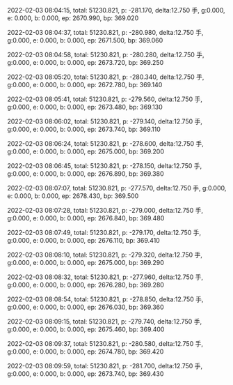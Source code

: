 2022-02-03 08:04:15, total: 51230.821, p: -281.170, delta:12.750 手, g:0.000, e: 0.000, b: 0.000, ep: 2670.990, bp: 369.020

2022-02-03 08:04:37, total: 51230.821, p: -280.980, delta:12.750 手, g:0.000, e: 0.000, b: 0.000, ep: 2671.500, bp: 369.060

2022-02-03 08:04:58, total: 51230.821, p: -280.280, delta:12.750 手, g:0.000, e: 0.000, b: 0.000, ep: 2673.720, bp: 369.250

2022-02-03 08:05:20, total: 51230.821, p: -280.340, delta:12.750 手, g:0.000, e: 0.000, b: 0.000, ep: 2672.780, bp: 369.140

2022-02-03 08:05:41, total: 51230.821, p: -279.560, delta:12.750 手, g:0.000, e: 0.000, b: 0.000, ep: 2673.480, bp: 369.130

2022-02-03 08:06:02, total: 51230.821, p: -279.140, delta:12.750 手, g:0.000, e: 0.000, b: 0.000, ep: 2673.740, bp: 369.110

2022-02-03 08:06:24, total: 51230.821, p: -278.600, delta:12.750 手, g:0.000, e: 0.000, b: 0.000, ep: 2675.000, bp: 369.200

2022-02-03 08:06:45, total: 51230.821, p: -278.150, delta:12.750 手, g:0.000, e: 0.000, b: 0.000, ep: 2676.890, bp: 369.380

2022-02-03 08:07:07, total: 51230.821, p: -277.570, delta:12.750 手, g:0.000, e: 0.000, b: 0.000, ep: 2678.430, bp: 369.500

2022-02-03 08:07:28, total: 51230.821, p: -279.000, delta:12.750 手, g:0.000, e: 0.000, b: 0.000, ep: 2676.840, bp: 369.480

2022-02-03 08:07:49, total: 51230.821, p: -279.170, delta:12.750 手, g:0.000, e: 0.000, b: 0.000, ep: 2676.110, bp: 369.410

2022-02-03 08:08:10, total: 51230.821, p: -279.320, delta:12.750 手, g:0.000, e: 0.000, b: 0.000, ep: 2675.000, bp: 369.290

2022-02-03 08:08:32, total: 51230.821, p: -277.960, delta:12.750 手, g:0.000, e: 0.000, b: 0.000, ep: 2676.280, bp: 369.280

2022-02-03 08:08:54, total: 51230.821, p: -278.850, delta:12.750 手, g:0.000, e: 0.000, b: 0.000, ep: 2676.030, bp: 369.360

2022-02-03 08:09:15, total: 51230.821, p: -279.740, delta:12.750 手, g:0.000, e: 0.000, b: 0.000, ep: 2675.460, bp: 369.400

2022-02-03 08:09:37, total: 51230.821, p: -280.580, delta:12.750 手, g:0.000, e: 0.000, b: 0.000, ep: 2674.780, bp: 369.420

2022-02-03 08:09:59, total: 51230.821, p: -281.700, delta:12.750 手, g:0.000, e: 0.000, b: 0.000, ep: 2673.740, bp: 369.430